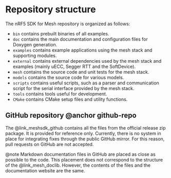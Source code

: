 # Repository structure

The nRF5 SDK for Mesh repository is organized as follows:
  - `bin` contains prebuilt binaries of all examples.
  - `doc` contains the main documentation and configuration files for Doxygen generation.
  - `examples` contains example applications using the mesh stack and supporting modules.
  - `external` contains external dependencies used by the mesh stack and examples (mainly uECC, Segger RTT and the SoftDevice).
  - `mesh` contains the source code and unit tests for the mesh stack.
  - `models` contains the source code for various models.
  - `scripts` contains useful scripts, such as a parser and communication script for the serial
  interface provided by the mesh stack.
  - `tools` contains tools useful for development.
  - `CMake` contains CMake setup files and utility functions.
  
## GitHub repository @anchor github-repo

The @link_meshsdk_github contains all the files from the official release zip package. It is provided for reference only. Currently, there is no system in place for integrating fixes through the public GitHub mirror.
For this reason, pull requests on GitHub are not accepted.

@note Markdown documentation files in GitHub are placed as close as possible to the code. This placement does not correspond to the structure of the @link_mesh_doclib. However, the contents of the files and the documentation website are the same.